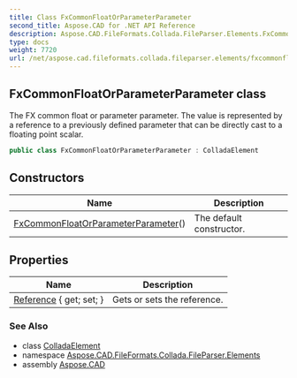 ```yaml
---
title: Class FxCommonFloatOrParameterParameter
second_title: Aspose.CAD for .NET API Reference
description: Aspose.CAD.FileFormats.Collada.FileParser.Elements.FxCommonFloatOrParameterParameter class. The FX common float or parameter parameter. The value is represented by a reference to a previously defined parameter that can be directly cast to a floating point scalar
type: docs
weight: 7720
url: /net/aspose.cad.fileformats.collada.fileparser.elements/fxcommonfloatorparameterparameter/
---
```

## FxCommonFloatOrParameterParameter class

The FX common float or parameter parameter. The value is represented by a reference to a previously defined parameter that can be directly cast to a floating point scalar.

```csharp
public class FxCommonFloatOrParameterParameter : ColladaElement
```

## Constructors

| Name | Description |
| --- | --- |
| [FxCommonFloatOrParameterParameter](fxcommonfloatorparameterparameter/)() | The default constructor. |

## Properties

| Name | Description |
| --- | --- |
| [Reference](../../aspose.cad.fileformats.collada.fileparser.elements/fxcommonfloatorparameterparameter/reference/) { get; set; } | Gets or sets the reference. |

### See Also

* class [ColladaElement](../colladaelement/)
* namespace [Aspose.CAD.FileFormats.Collada.FileParser.Elements](../../aspose.cad.fileformats.collada.fileparser.elements/)
* assembly [Aspose.CAD](../../)


